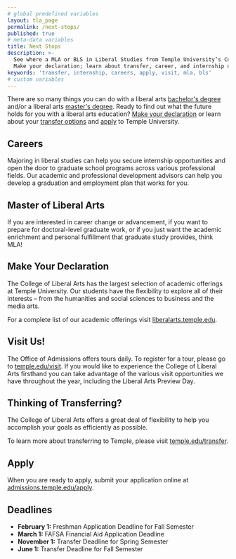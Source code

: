 ```yaml
---
# global predefined variables
layout: tla_page
permalink: /next-stops/
published: true
# meta-data variables
title: Next Stops
description: >-
  See where a MLA or BLS in Liberal Studies from Temple University’s College of Liberal Arts can take you! 
  Make your declaration; learn about transfer, career, and internship opportunities; visit us; and apply.
keywords: 'transfer, internship, careers, apply, visit, mla, bls'
# custom variables
---
```

There are so many things you can do with a liberal arts [bachelor's degree](#bachelor-of-arts-in-liberal-studies) and/or a liberal arts [master's degree](#master-of-liberal-arts). Ready to find out what the future holds for you with a liberal arts education? [Make your declaration](#make-your-declaration) or learn about your [transfer options](#thinking-of-transferring) and [apply](#apply) to Temple University.

## Careers
Majoring in liberal studies can help you secure internship opportunities and open the door to graduate school programs across various professional fields. Our academic and professional development advisors can help you develop a graduation and employment plan that works for you.

## Master of Liberal Arts
If you are interested in career change or advancement, if you want to prepare for doctoral-level graduate work, or if you just want the academic enrichment and personal fulfillment that graduate study provides, think MLA!

## Make Your Declaration
The College of Liberal Arts has the largest selection of academic offerings at Temple University. Our students have the flexibility to explore all of their interests – from the humanities and social sciences to business and the media arts.

For a complete list of our academic offerings visit [liberalarts.temple.edu](http://liberalarts.temple.edu).

## Visit Us!
The Office of Admissions offers tours daily. To register for a tour, please go to [temple.edu/visit](http://temple.edu/visit). If you would like to experience the College of Liberal Arts firsthand you can take advantage of the various visit opportunities we have throughout the year, including the Liberal Arts Preview Day.

## Thinking of Transferring?
The College of Liberal Arts offers a great deal of flexibility to help you accomplish your goals as efficiently as possible.

To learn more about transferring to Temple, please visit [temple.edu/transfer](http://temple.edu/transfer).

## Apply
When you are ready to apply, submit your application online at [admissions.temple.edu/apply](http://admissions.temple.edu/apply).

## Deadlines

- **February 1:** Freshman Application Deadline for Fall Semester
- **March 1:** FAFSA Financial Aid Application Deadline
- **November 1:** Transfer Deadline for Spring Semester
- **June 1:** Transfer Deadline for Fall Semester
